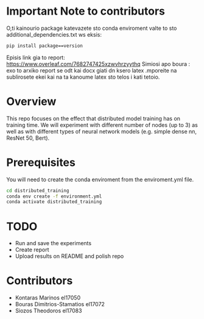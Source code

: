 # Important Note to contributors

O,ti kainourio package katevazete sto conda enviroment valte to sto additional_dependencies.txt ws eksis:

```sh
pip install package==version
```

Episis link gia to report:
https://www.overleaf.com/7682747425xzwvhrzyythq
Simiosi apo boura : exo to arxiko report se odt kai docx giati dn ksero latex .mporeite na sublirosete ekei kai na ta kanoume latex sto telos i kati tetoio. 

# Overview

This repo focuses on the effect that distributed model training has on training time. We will experiment with different number of nodes (up to 3) as well as with different types of neural network models (e.g. simple dense nn, ResNet 50, Bert).

# Prerequisites

You will need to create the conda enviroment from the enviroment.yml file.

```sh
cd distributed_training
conda env create -f environment.yml
conda activate distributed_training
```

# TODO

*   Run and save the experiments
*   Create report
*   Upload results on README and polish repo

# Contributors

*   Kontaras Marinos el17050
*   Bouras Dimitrios-Stamatios el17072
*   Siozos Theodoros el17083
